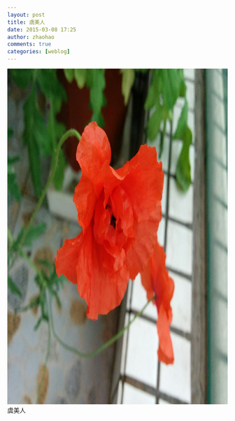 ```yaml
---
layout: post
title: 虞美人
date: 2015-03-08 17:25
author: zhaohao
comments: true
categories: [weblog]
---
```

<a href="/Media/wpid-p50305-161059.jpg"><img src="/Media/wpid-p50305-161059.jpg" alt="wpid-p50305-161059.jpg" width="1024" height="768" class="alignnone size-large wp-image-186" /></a>
虞美人
